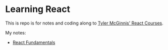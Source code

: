<!-- markdownlint-disable MD022 MD024 MD032 -->
# Learning React
This is repo is for notes and coding along to [Tyler McGinnis' React Courses](https://learn.tylermcginnis.com/courses).

My notes:

- [React Fundamentals](./react-fundamentals.html)
